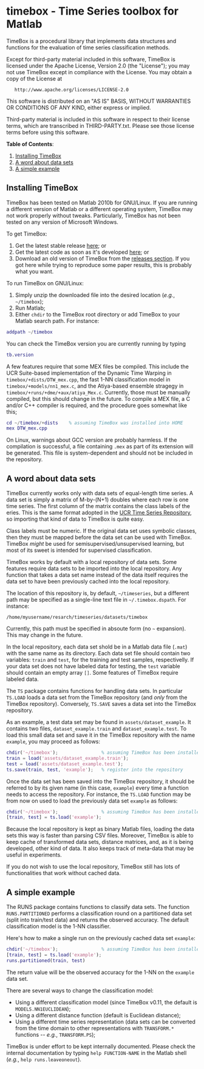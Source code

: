 # timebox - Time Series toolbox for Matlab

TimeBox is a procedural library that implements data structures and functions for the evaluation
of time series classification methods.

Except for third-party material included in this software, TimeBox is licensed under the Apache License,
Version 2.0 (the "License"); you may not use TimeBox except in compliance with the License. You may
obtain a copy of the License at

       http://www.apache.org/licenses/LICENSE-2.0

This software is distributed on an "AS IS" BASIS, WITHOUT WARRANTIES OR CONDITIONS OF ANY KIND,
either express or implied.

Third-party material is included in this software in respect to their license terms, which are
transcribed in THIRD-PARTY.txt. Please see those license terms before using this software.

**Table of Contents**:

1. [Installing TimeBox](#installing-timebox)
1. [A word about data sets](#a-word-about-data-sets)
1. [A simple example](#a-simple-example)



## Installing TimeBox

TimeBox has been tested on Matlab 2010b for GNU/Linux. If you are running a different version of Matlab
or a different operating system, TimeBox may not work properly without tweaks. Particularly, TimeBox
has not been tested on any version of Microsoft Windows.

To get TimeBox:

1. Get the latest stable release <a href="https://github.com/rfgiusti/timebox/releases/latest">here</a>; or
1. Get the latest code as soon as it's developed <a href="https://github.com/rfgiusti/timebox/archive/master.zip">here</a>; or
1. Download an old version of TimeBox from the <a href="https://github.com/rfgiusti/timebox/releases">releases section</a>.
   If you got here while trying to reproduce some paper results, this is probably what you want.

To run TimeBox on GNU/Linux:

1. Simply unzip the downloaded file into the desired location (*e.g.*, `~/timebox`);
1. Run Matlab;
1. Either `chdir` to the TimeBox root directory or add TimeBox to your Matlab search path. For instance: 

```Matlab
addpath ~/timebox
```

You can check the TimeBox version you are currently running by typing

```Matlab
tb.version
```

A few features require that some MEX files be compiled. This include the UCR Suite-based implementation of
the Dynamic Time Warping in `timebox/+dists/DTW_mex.cpp`, the fast 1-NN classification model in 
`timebox/+models/nn1_mex.c`, and the Atiya-based ensemble stragegy in `timebox/+runs/+dme/+aux/atiya_Mex.c`.
Currently, those must be manually compiled, but this should change in the future. To compile a MEX file,
a C and/or C++ compiler is required, and the procedure goes somewhat like this;

```Matlab
cd ~/timebox/+dists    % assuming TimeBox was installed into HOME 
mex DTW_mex.cpp
```

On Linux, warnings about GCC version are probably harmless. If the compilation is successful, a file
containing `.mex` as part of its extension will be generated. This file is system-dependent and should not
be included in the repository.



## A word about data sets

TimeBox currently works only with data sets of equal-length time series. A data set is simply
a matrix of M-by-(N+1) doubles where each row is one time series. The first column of the matrix
contains the class labels of the eries. This is the same format adopted in the
[UCR Time Series Repository](http://www.cs.ucr.edu/~eamonn/time_series_data/), so importing that
kind of data to TimeBox is quite easy.

Class labels must be numeric. If the original data set uses symbolic classes, then they must be
mapped before the data set can be used with TimeBox. TimeBox *might* be used for
semisupervised/unsupervised learning, but most of its sweet is intended for supervised
classification.
 
TimeBox works by default with a local repository of data sets. Some features require data sets to
be imported into the local repository. Any function that takes a data set name instead of the data
itself requires the data set to have been previously cached into the local repository.

The location of this repository is, by default, `~/timeseries`, but a different path may be
specified as a single-line text file in `~/.timebox.dspath`. For instance:

    /home/myusername/resarch/timeseries/datasets/timebox

Currently, this path must be specified in absoute form (no `~` expansion). This may change in the
future.

In the local repository, each data set shold be in a Matlab data file (`.mat`) with the same name as
its directory. Each data set file should contain two variables: `train` and `test`, for the
training and test samples, respectivelly. If your data set does not have labeled data for testing,
the `test` variable should contain an empty array `[]`. Some features of TimeBox require labeled
data.

The `TS` package contains functions for handling data sets. In particular `TS.LOAD` loads a data set
from the TimeBox repository (and *only* from the TimeBox repository). Conversely, `TS.SAVE` saves a
data set into the TimeBox repository.

As an example, a test data set may be found in `assets/dataset_example`. It contains two files,
`dataset_example.train` and `dataset_example.test`. To load this small data set and save it in the
TimeBox repository with the name `example`, you may proceed as follows:

```Matlab
chdir('~/timebox');                % assuming TimeBox has been installed here
train = load('assets/dataset_example.train');
test = load('assets/dataset_example.test');
ts.save(train, test, 'example');   % register into the repository
```

Once the data set has been saved into the TimeBox repository, it should be referred to by its given
name (in this case, `example`) every time a function needs to access the repository. For instance,
the `TS.LOAD` function may be from now on used to load the previously data set `example` as follows:

```Matlab
chdir('~/timebox');                % assuming TimeBox has been installed here
[train, test] = ts.load('example');
```

Because the local repository is kept as binary Matlab files, loading the data sets this way is faster
than parsing CSV files. Moreover, TimeBox is able to keep cache of transformed data sets, distance
matrices, and, as it is being developed, other kind of data. It also keeps track of meta-data that
may be useful in experiments.

If you do not wish to use the local repository, TimeBox still has lots of functionalities that work
without cached data.



## A simple example

The RUNS package contains functions to classify data sets. The function `RUNS.PARTITIONED` performs
a classification round on a partitioned data set (split into train/test data) and returns the
observed accuracy. The default classification model is the 1-NN classifier.

Here's how to make a single run on the previously cached data set `example`:

```Matlab
chdir('~/timebox');                % assuming TimeBox has been installed here
[train, test] = ts.load('example');
runs.partitioned(train, test)
```

The return value will be the observed accuracy for the 1-NN on the `example` data set.

There are several ways to change the classification model:

- Using a different classification model (since TimeBox v0.11, the default is `MODELS.NN1EUCLIDEAN`);
- Using a different distance function (default is Euclidean distance);
- Using a different time series representation (data sets can be converted from the time domain
  to other representations with `TRANSFORM.*` functions -- *e.g.*, `TRANSFORM.PS`);

TimeBox is under effort to be kept internally documented. Please check the internal documentation
by typing `help FUNCTION-NAME` in the Matlab shell (*e.g.*, `help runs.leaveoneout`).
